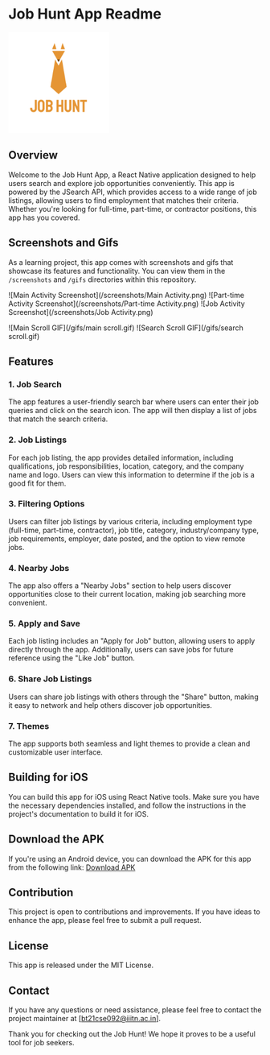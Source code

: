 # Job Hunt App Readme

<img src="/assets/icon.png" alt="drawing" width="200"/>

## Overview
Welcome to the Job Hunt App, a React Native application designed to help users search and explore job opportunities conveniently. This app is powered by the JSearch API, which provides access to a wide range of job listings, allowing users to find employment that matches their criteria. Whether you're looking for full-time, part-time, or contractor positions, this app has you covered.

## Screenshots and Gifs
As a learning project, this app comes with screenshots and gifs that showcase its features and functionality. You can view them in the `/screenshots` and `/gifs` directories within this repository.

![Main Activity Screenshot](/screenshots/Main Activity.png)
![Part-time Activity Screenshot](/screenshots/Part-time Activity.png)
![Job Activity Screenshot](/screenshots/Job Activity.png)

![Main Scroll GIF](/gifs/main scroll.gif)
![Search Scroll GIF](/gifs/search scroll.gif)

## Features
### 1. Job Search
The app features a user-friendly search bar where users can enter their job queries and click on the search icon. The app will then display a list of jobs that match the search criteria.

### 2. Job Listings
For each job listing, the app provides detailed information, including qualifications, job responsibilities, location, category, and the company name and logo. Users can view this information to determine if the job is a good fit for them.

### 3. Filtering Options
Users can filter job listings by various criteria, including employment type (full-time, part-time, contractor), job title, category, industry/company type, job requirements, employer, date posted, and the option to view remote jobs.

### 4. Nearby Jobs
The app also offers a "Nearby Jobs" section to help users discover opportunities close to their current location, making job searching more convenient.

### 5. Apply and Save
Each job listing includes an "Apply for Job" button, allowing users to apply directly through the app. Additionally, users can save jobs for future reference using the "Like Job" button.

### 6. Share Job Listings
Users can share job listings with others through the "Share" button, making it easy to network and help others discover job opportunities.

### 7. Themes
The app supports both seamless and light themes to provide a clean and customizable user interface.


## Building for iOS
You can build this app for iOS using React Native tools. Make sure you have the necessary dependencies installed, and follow the instructions in the project's documentation to build it for iOS.

## Download the APK
If you're using an Android device, you can download the APK for this app from the following link: [Download APK](#)

## Contribution
This project is open to contributions and improvements. If you have ideas to enhance the app, please feel free to submit a pull request.

## License
This app is released under the MIT License.

## Contact
If you have any questions or need assistance, please feel free to contact the project maintainer at [bt21cse092@iiitn.ac.in].

Thank you for checking out the Job Hunt! We hope it proves to be a useful tool for job seekers.
